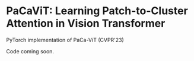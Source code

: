 # PaCaViT: Learning Patch-to-Cluster Attention in Vision Transformer 

PyTorch implementation of PaCa-ViT (CVPR'23)

Code coming soon. 
